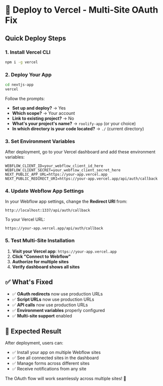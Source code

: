 # 🚀 Deploy to Vercel - Multi-Site OAuth Fix

## Quick Deploy Steps

### 1. **Install Vercel CLI**
```bash
npm i -g vercel
```

### 2. **Deploy Your App**
```bash
cd nextjs-app
vercel
```

Follow the prompts:
- **Set up and deploy?** → Yes
- **Which scope?** → Your account
- **Link to existing project?** → No
- **What's your project's name?** → `roolify-app` (or your choice)
- **In which directory is your code located?** → `./` (current directory)

### 3. **Set Environment Variables**

After deployment, go to your Vercel dashboard and add these environment variables:

```
WEBFLOW_CLIENT_ID=your_webflow_client_id_here
WEBFLOW_CLIENT_SECRET=your_webflow_client_secret_here
NEXT_PUBLIC_APP_URL=https://your-app.vercel.app
NEXT_PUBLIC_REDIRECT_URI=https://your-app.vercel.app/api/auth/callback
```

### 4. **Update Webflow App Settings**

In your Webflow app settings, change the **Redirect URI** from:
```
http://localhost:1337/api/auth/callback
```

To your Vercel URL:
```
https://your-app.vercel.app/api/auth/callback
```

### 5. **Test Multi-Site Installation**

1. **Visit your Vercel app**: `https://your-app.vercel.app`
2. **Click "Connect to Webflow"**
3. **Authorize for multiple sites**
4. **Verify dashboard shows all sites**

## ✅ What's Fixed

- ✅ **OAuth redirects** now use production URLs
- ✅ **Script URLs** now use production URLs  
- ✅ **API calls** now use production URLs
- ✅ **Environment variables** properly configured
- ✅ **Multi-site support** enabled

## 🎯 Expected Result

After deployment, users can:
- ✅ Install your app on multiple Webflow sites
- ✅ See all connected sites in the dashboard
- ✅ Manage forms across different sites
- ✅ Receive notifications from any site

The OAuth flow will work seamlessly across multiple sites! 🎉


